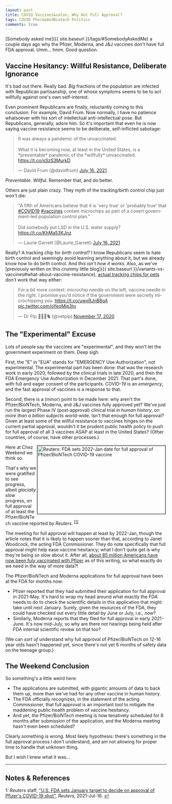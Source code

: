 ```yaml
---
layout: post
title: COVID Vaccines&colon; Why Not Full Approval?
tags: COVID PharmaAndBiotech Politics
comments: true
---
```


[Somebody asked me]({{ site.baseurl }}/tags/#SomebodyAskedMe) a couple days ago why the
Pfizer, Moderna, and J&amp;J vaccines don't have full FDA approval.  Umm&hellip; hmm.
Good question.  


## Vaccine Hesitancy: Willful Resistance, Deliberate Ignorance  

It's bad out there.  Really bad.  _Big_ fractions of the population are infected with Republican
partisanship, one of whose symptoms seems to be to act willfully against one's own self-interest.

Even prominent Republicans are finally, reluctantly coming to this conclusion.  For
example, David Frum.  Now normally, I have no patience whatsoever with his sort of
intellectual anti-intellectual pose.  But Republicans, generally, adore him.  So it's
important that even he is now saying vaccine resistance seems to be deliberate,
self-inflicted sabotage:  

<blockquote class="twitter-tweet">
  <p lang="en" dir="ltr">
    It was always a pandemic of the unvaccinated. <br><br>
    What it is becoming now, at least in the United States, is a *preventable* pandemic of the *willfully* unvaccinated. <a href="https://t.co/sSzS3MurkD">https://t.co/sSzS3MurkD</a>
  </p>&mdash; David Frum (@davidfrum) <a href="https://twitter.com/davidfrum/status/1416057187282079744?ref_src=twsrc%5Etfw">July 16, 2021</a>
</blockquote>
<script async src="https://platform.twitter.com/widgets.js"></script>

_Preventable.  Willful._  Remember that, and do better.  

Others are just plain crazy.  They myth of the tracking/birth control chip just won't die:  

<blockquote class="twitter-tweet">
  <p lang="en" dir="ltr">
    &quot;A fifth of Americans believe that it is &#39;very true&#39; or &#39;probably true&#39; that <a href="https://twitter.com/hashtag/COVID19?src=hash&amp;ref_src=twsrc%5Etfw">#COVID19</a> <a href="https://twitter.com/hashtag/vaccines?src=hash&amp;ref_src=twsrc%5Etfw">#vaccines</a> contain microchips as part of a covert government-led population control plan.&quot;<br><br>
    Did somebody put LSD in the U.S. water supply? <a href="https://t.co/KhMa53KJnz">https://t.co/KhMa53KJnz</a>
  </p>&mdash; Laurie Garrett (@Laurie_Garrett) <a href="https://twitter.com/Laurie_Garrett/status/1416111930272583680?ref_src=twsrc%5Etfw">July 16, 2021</a>
</blockquote>
<script async src="https://platform.twitter.com/widgets.js"></script>

Really?  A tracking chip for _birth control?_ I know Republicans seem to hate birth
control and seemingly avoid learning anything about it, but we already know how to do birth control.
And _this isn't how it works._  Also, as we've 
[previously written on this crummy little blog]({{ site.baseurl }}/variants-vs-vaccines#what-about-vaccine-resistance), 
[actual tracking chips for pets](https://www.someweekendreading.blog/variants-vs-vaccines/) don't
work that way either:  

<blockquote class="twitter-tweet">
  <p lang="en" dir="ltr">
    For a bit more context: microchip needle on the left, vaccine needle in the right. 
    I promise you'd notice if the government were secretly microchipping you. 
    <a href="https://t.co/uwxRJnB8oA">https://t.co/uwxRJnB8oA</a> <a href="https://t.co/oYeoMip3to">pic.twitter.com/oYeoMip3to</a>
  </p>
  &mdash; Dr Pip 👩🏻‍⚕️🐈 (@vetpip) <a href="https://twitter.com/vetpip/status/1328740921832255488?ref_src=twsrc%5Etfw">November 17, 2020</a>
</blockquote>
<script async src="https://platform.twitter.com/widgets.js"></script>


## The "Experimental" Excuse  

Lots of people say the vaccines are "experimental", and they won't let the government
experiment on them.  Deep sigh.  

First, the "E" in "EUA" stands for "EMERGENCY Use Authorization", not experimental.  The
experimental part has been done: that was the research work in early 2020, followed by the
clinical trials in late 2020, and then the FDA Emergency Use Authorization in December 2021.
That part's done, with full and eager consent of the participants.  COVID-19 is an
_emergency_, and the fast approval of vaccines is a response to that.  

Second, there is a (minor) point to be made here: why aren't the Pfizer/BioNTech, Moderna,
and J&amp;J vaccines fully approved yet?  We've just run the largest Phase IV
(post-approval) clinical trial _in human history_, on _more than a billion subjects_
world-wide.  Isn't that enough for full approval?  Given at least some of the willful
resistance to vaccines hinges on the current partial approval, wouldn't it be prudent
public health policy to push for full approval of all 3 vaccines ASAP at least in the
United States?  (Other countries, of course, have other processes.)  

<img src="{{ site.baseurl }}/images/2021-07-17-covid-vaccine-full-approval-reuters.jpg" width="400" height="213" alt="Reuters: FDA sets 2022-Jan date for full approval of Pfizer/BioNTech COVID-19 vaccine" title="Reuters: FDA sets 2022-Jan date for full approval of Pfizer/BioNTech COVID-19 vaccine" style="float: right; margin: 3px 3px 3px 3px; border: 1px solid #000000;">
Here at Chez Weekend we think so.  

That's why we were gratified to see progress, albeit _glacially slow_ progress, on full
approval of at least the Pfizer/BioNTech vaccine reported by 
_Reuters_. <sup id="fn1a">[[1]](#fn1)</sup>  

The meeting for full approval will happen at least by 2022-Jan, though the article notes
that it is likely to happen sooner than that, according to Janet Woodcock, the acting FDA
Commissioner.  They do note specifically that full approval might help ease vaccine
hesitancy; what I don't quite get is why they're being _so slow_ about it.  After all,
[about 85 million Americans have now been fuly vaccinated with Pfizer](https://covid.cdc.gov/covid-data-tracker/#vaccinations)
as of this writing, so what exactly do we need in the way of more data?!  

The Pfizer/BioNTech and Moderna applications for full approval have been at the FDA for
months now:  
- Pfizer reported that they had submitted their application for full approval in
  2021-May.  It's hard to wrap my head around what exactly the FDA needs to do to check
  the scientific details in this application that might take until next January.  Surely,
  given the resources of the FDA, they could have checked out every little detail by June
  or July, i.e., _now_?  
- Similarly, Moderna reports that they filed for full approval in early 2021-June.  It's now
  mid-July, so why are there not hearings being held after FDA internal scientific review
  on that too?  
  
(We can _sort of_ understand why full approval of Pfizer/BioNTech on 12-16 year olds hasn't
happened yet, since there's not yet 6 months of safety data on the teenage group.)  


## The Weekend Conclusion  

So something's a little weird here:
- The applications are submitted, with gigantic amounts of data to back them up, more than
  we've had for any other vaccine in human history.  
- The FDA officially recognizes, in the statement of the acting Commissioner, that full
  approval is an important tool to mitigate the maddening public health problem of vaccine
  hesitancy.  
- And yet, the Pfizer/BioNTech meeting is now tenatively scheduled for 8 months after
  submission of the application, and the Moderna meeting hasn't even been scheduled?  
  
Clearly something is wrong.  Most likely hypothesis: there's something in the full
approval process I don't understand, and am not allowing for proper time to handle that
unknown thing.  

But I wish I knew what it was&hellip;

---

## Notes &amp; References  

<!--
<sup id="fn1a">[[1]](#fn1)</sup>
<a id="fn1">1</a>: [↩](#fn1a)  
-->

<a id="fn1">1</a>: _Reuters_ staff, ["U.S. FDA sets January target to decide on approval of Pfizer's COVID-19 shot"](https://www.reuters.com/business/healthcare-pharmaceuticals/us-fda-decide-pfizer-covid-19-vaccine-approval-by-january-2022-2021-07-16/), _Reuters_, 2021-Jul-16. [↩](#fn1a)  
